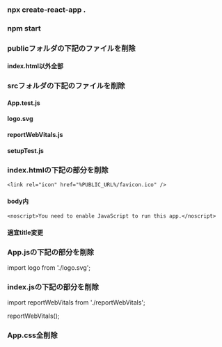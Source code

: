 ### npx create-react-app .
### npm start

### publicフォルダの下記のファイルを削除
#### index.html以外全部

### srcフォルダの下記のファイルを削除
#### App.test.js
#### logo.svg
#### reportWebVitals.js
#### setupTest.js

### index.htmlの下記の部分を削除
    <link rel="icon" href="%PUBLIC_URL%/favicon.ico" />


<!--
<meta
      name="description"
      content="Web site created using create-react-app"
    />
    <link rel="apple-touch-icon" href="%PUBLIC_URL%/logo192.png" />
    <!--
      manifest.json provides metadata used when your web app is installed on a
      user's mobile device or desktop. See https://developers.google.com/web/fundamentals/web-app-manifest/
    <link rel="manifest" href="%PUBLIC_URL%/manifest.json" />
    <!--
      Notice the use of %PUBLIC_URL% in the tags above.
      It will be replaced with the URL of the `public` folder during the build.
      Only files inside the `public` folder can be referenced from the HTML.

      Unlike "/favicon.ico" or "favicon.ico", "%PUBLIC_URL%/favicon.ico" will
      work correctly both with client-side routing and a non-root public URL.
      Learn how to configure a non-root public URL by running `npm run build`.
    -->
#### body内

    <noscript>You need to enable JavaScript to run this app.</noscript>


<!--
      This HTML file is a template.
      If you open it directly in the browser, you will see an empty page.

      You can add webfonts, meta tags, or analytics to this file.
      The build step will place the bundled scripts into the <body> tag.

      To begin the development, run `npm start` or `yarn start`.
      To create a production bundle, use `npm run build` or `yarn build`.
    -->

#### 適宜title変更

### App.jsの下記の部分を削除
import logo from './logo.svg';

<!--
<header className="App-header">
        <img src={logo} className="App-logo" alt="logo" />
        <p>
          Edit <code>src/App.js</code> and save to reload.
        </p>
        <a
          className="App-link"
          href="https://reactjs.org"
          target="_blank"
          rel="noopener noreferrer"
        >
          Learn React
        </a>
</header>
      -->

### index.jsの下記の部分を削除
import reportWebVitals from './reportWebVitals';

<!--
// If you want to start measuring performance in your app, pass a function
// to log results (for example: reportWebVitals(console.log))
// or send to an analytics endpoint. Learn more: https://bit.ly/CRA-vitals
 -->
reportWebVitals();


### App.css全削除




